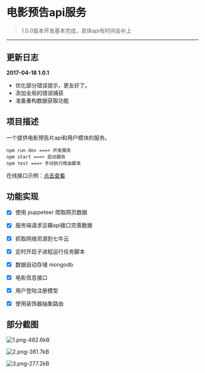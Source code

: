 # 电影预告api服务

> 1.0.0版本开发基本完成，具体api有时间会补上

---

## 更新日志

**2017-04-18 1.0.1**

- 优化部分错误提示，更友好了。
- 添加全局的错误捕获
- 准备重构数据获取功能

## 项目描述

一个提供电影预告片api和用户模块的服务。

```
npm run dev ===> 开发服务
npm start ===> 启动服务
npm test ===> 手动执行爬虫脚本
```

在线接口示例：[点击查看](https://www.newfq.com/doubanapi/v0/movie/list/?page=1&size=10)


## 功能实现

- [x] 使用 puppeteer 爬取网页数据
- [x] 服务端请求豆瓣api接口完善数据
- [x] 抓取网络资源到七牛云
- [x] 定时开启子进程运行任务脚本
- [x] 数据自动存储 mongodb
- [x] 电影信息接口
- [x] 用户登陆注册模型
- [x] 使用装饰器抽象路由


## 部分截图

![1.png-482.6kB](http://static.zybuluo.com/maxlasting/8y49gqmjji743byo1dfzime7/1.png)

![2.png-361.7kB](http://static.zybuluo.com/maxlasting/h0yezhrrm0tmuhcwbkme3ypf/2.png)


![3.png-277.2kB](http://static.zybuluo.com/maxlasting/nkky39nltr4hwo2i1owwvsh0/3.png)